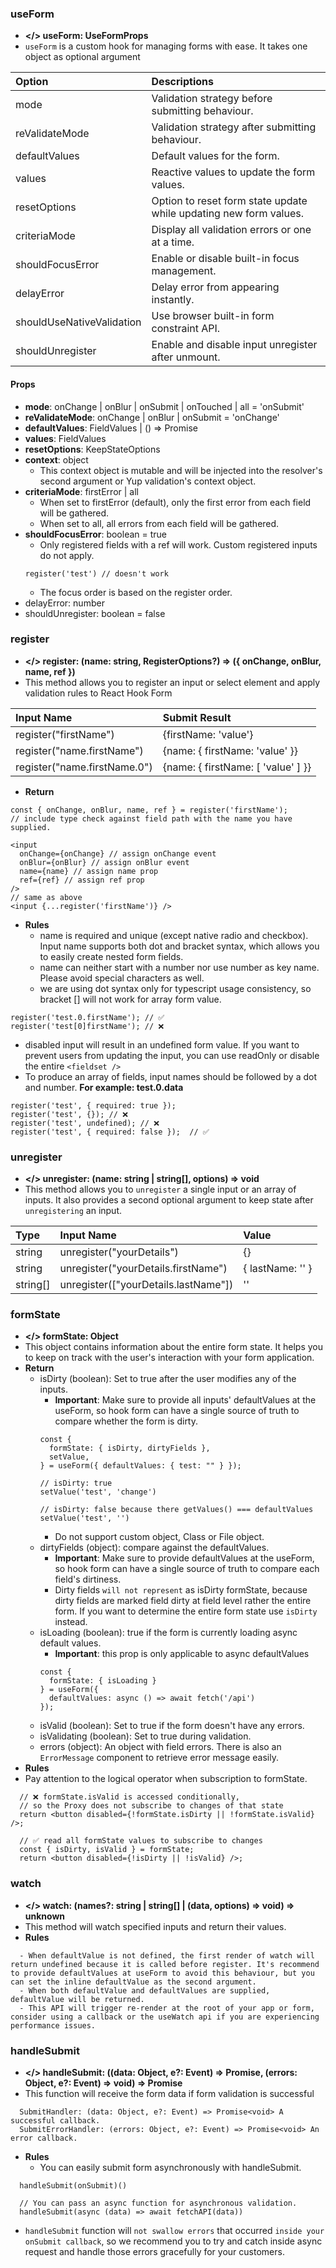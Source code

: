 ### useForm
- **</> useForm: UseFormProps**
- `useForm` is a custom hook for managing forms with ease. It takes one object as optional argument

| Option                        | Descriptions                                                       |
| :---------------------------- | :----------------------------------------------------------------- |
| mode                          | Validation strategy before submitting behaviour.                   |
| reValidateMode                | Validation strategy after submitting behaviour.                    |
| defaultValues                 | Default values for the form.                                       |
| values                        | Reactive values to update the form values.                         |
| resetOptions                  | Option to reset form state update while updating new form values.  |
| criteriaMode                  | Display all validation errors or one at a time.                    |
| shouldFocusError              | Enable or disable built-in focus management.                       |
| delayError                    | Delay error from appearing instantly.                              |
| shouldUseNativeValidation     | Use browser built-in form constraint API.                          |
| shouldUnregister              | Enable and disable input unregister after unmount.                 |

#### Props
- **mode**: onChange | onBlur | onSubmit | onTouched | all = 'onSubmit'
- **reValidateMode**: onChange | onBlur | onSubmit = 'onChange' 
- **defaultValues**: FieldValues | () => Promise<FieldValues>
- **values**: FieldValues
- **resetOptions**: KeepStateOptions
- **context**: object
  - This context object is mutable and will be injected into the resolver's second argument or Yup validation's context object.
- **criteriaMode**: firstError | all
  - When set to firstError (default), only the first error from each field will be gathered.
  - When set to all, all errors from each field will be gathered.
- **shouldFocusError**: boolean = true
  - Only registered fields with a ref will work. Custom registered inputs do not apply.
  ```
  register('test') // doesn't work
  ```
  - The focus order is based on the register order.
- delayError: number
- shouldUnregister: boolean = false
### register
- **</> register: (name: string, RegisterOptions?) => ({ onChange, onBlur, name, ref })**
- This method allows you to register an input or select element and apply validation rules to React Hook Form

| Input Name                    | Submit Result                         |
| :---------------------------- | :-----------------------------------  |
| register("firstName")         | {firstName: 'value'}                  |
| register("name.firstName")    | {name: { firstName: 'value' }}        |
| register("name.firstName.0")  | {name: { firstName: [ 'value' ] }}    |

- **Return**
```
const { onChange, onBlur, name, ref } = register('firstName'); 
// include type check against field path with the name you have supplied.

<input
  onChange={onChange} // assign onChange event 
  onBlur={onBlur} // assign onBlur event
  name={name} // assign name prop
  ref={ref} // assign ref prop
/>
// same as above
<input {...register('firstName')} />
```
- **Rules**
  - name is required and unique (except native radio and checkbox). Input name supports both dot and bracket syntax, which allows you to easily create nested form fields.
  - name can neither start with a number nor use number as key name. Please avoid special characters as well.
  - we are using dot syntax only for typescript usage consistency, so bracket [] will not work for array form value.
```
register('test.0.firstName'); // ✅
register('test[0]firstName'); // ❌
```
- disabled input will result in an undefined form value. If you want to prevent users from updating the input, you can use readOnly or disable the entire `<fieldset />`
- To produce an array of fields, input names should be followed by a dot and number. **For example: test.0.data**
```
register('test', { required: true });
register('test', {}); // ❌
register('test', undefined); // ❌
register('test', { required: false });  // ✅
```
### unregister
- **</> unregister: (name: string | string[], options) => void**
- This method allows you to `unregister` a single input or an array of inputs. It also provides a second optional argument to keep state after `unregistering` an input.

| Type       | Input Name                            | Value            |
| :--------- | :------------------------------------ | :--------------- |
| string     | unregister("yourDetails")             | {}               |
| string     | unregister("yourDetails.firstName")   | { lastName: '' } |
| string[]   | unregister(["yourDetails.lastName"])  | ''               |

### formState
- **</> formState: Object**
- This object contains information about the entire form state. It helps you to keep on track with the user's interaction with your form application.
- **Return**
  - isDirty (boolean): Set to true after the user modifies any of the inputs.
    - **Important**: Make sure to provide all inputs' defaultValues at the useForm, so hook form can have a single source of truth to compare whether the form is dirty.
    ```
    const {
      formState: { isDirty, dirtyFields },
      setValue,
    } = useForm({ defaultValues: { test: "" } });

    // isDirty: true
    setValue('test', 'change')
    
    // isDirty: false because there getValues() === defaultValues
    setValue('test', '')
    ```
    - Do not support custom object, Class or File object.
  - dirtyFields (object): compare against the defaultValues.
    - **Important**: Make sure to provide defaultValues at the useForm, so hook form can have a single source of truth to compare each field's dirtiness.
    - Dirty fields `will not represent` as isDirty formState, because dirty fields are marked field dirty at field level rather the entire form. If you want to determine the entire form state use `isDirty` instead.
  - isLoading (boolean): true if the form is currently loading async default values.
    - **Important**: this prop is only applicable to async defaultValues
    ```
    const {
      formState: { isLoading } 
    } = useForm({ 
      defaultValues: async () => await fetch('/api') 
    });
    ```
  - isValid (boolean): Set to true if the form doesn't have any errors.
  - isValidating (boolean): Set to true during validation.
  - errors (object): An object with field errors. There is also an `ErrorMessage` component to retrieve error message easily.
- **Rules**
- Pay attention to the logical operator when subscription to formState.
```
  // ❌ formState.isValid is accessed conditionally,
  // so the Proxy does not subscribe to changes of that state
  return <button disabled={!formState.isDirty || !formState.isValid} />;

  // ✅ read all formState values to subscribe to changes
  const { isDirty, isValid } = formState;
  return <button disabled={!isDirty || !isValid} />;
```

### watch
- **</> watch: (names?: string | string[] | (data, options) => void) => unknown**
- This method will watch specified inputs and return their values.
- **Rules**
```
  - When defaultValue is not defined, the first render of watch will return undefined because it is called before register. It's recommend to provide defaultValues at useForm to avoid this behaviour, but you can set the inline defaultValue as the second argument.
  - When both defaultValue and defaultValues are supplied, defaultValue will be returned.
  - This API will trigger re-render at the root of your app or form, consider using a callback or the useWatch api if you are experiencing performance issues.
```

### handleSubmit
- **</> handleSubmit: ((data: Object, e?: Event) => Promise<void>, (errors: Object, e?: Event) => void) => Promise<void>**
- This function will receive the form data if form validation is successful
```
  SubmitHandler: (data: Object, e?: Event) => Promise<void> A successful callback.
  SubmitErrorHandler: (errors: Object, e?: Event) => Promise<void> An error callback.
```
- **Rules**
  - You can easily submit form asynchronously with handleSubmit.
```
  handleSubmit(onSubmit)()

  // You can pass an async function for asynchronous validation.
  handleSubmit(async (data) => await fetchAPI(data))
```
  - `handleSubmit` function will `not swallow errors` that occurred `inside your onSubmit callback`, so we recommend you to try and catch inside async request and handle those errors gracefully for your customers.